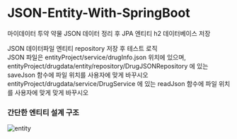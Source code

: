 # JSON-Entity-With-SpringBoot
마이데이터 투약 약물 JSON 데이터 정리 후 JPA 엔티티 h2 데이터베이스 저장

JSON 데이터파일 엔티티 repository 저장 후 테스트 로직<br>
JSON 파일은 entityProject/service/drugInfo.json 위치에 있으며,<br>
entityProject/drugdata/entity/repository/DrugJSONRepository 에 있는 saveJson 함수에 파일 위치를 사용자에 맞게 바꾸시오<br>
entityProject/drugdata/service/DrugService 에 있는 readJson 함수에 파일 위치를 사용자에 맞게 맞게 바꾸시오


### 간단한 엔티티 설계 구조
![entity](https://user-images.githubusercontent.com/71916223/159119698-b30177c7-67d4-48b1-a0e8-2ca5adb1ed9a.PNG)

